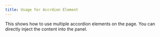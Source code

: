 ```yaml
---
title: Usage for Accrdion Element
---
```

This shows how to use multiple accordion elements on the page. You can directly inject the content into the panel.
